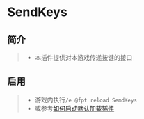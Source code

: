 SendKeys
===

简介
--
> * 本插件提供对本游戏传递按键的接口

启用
--
> * 游戏内执行`/e @fpt reload SemdKeys`
> * 或参考[如何启动默认加载插件](../../readme.md#%E5%B8%B8%E8%A7%81%E9%97%AE%E9%A2%98)

